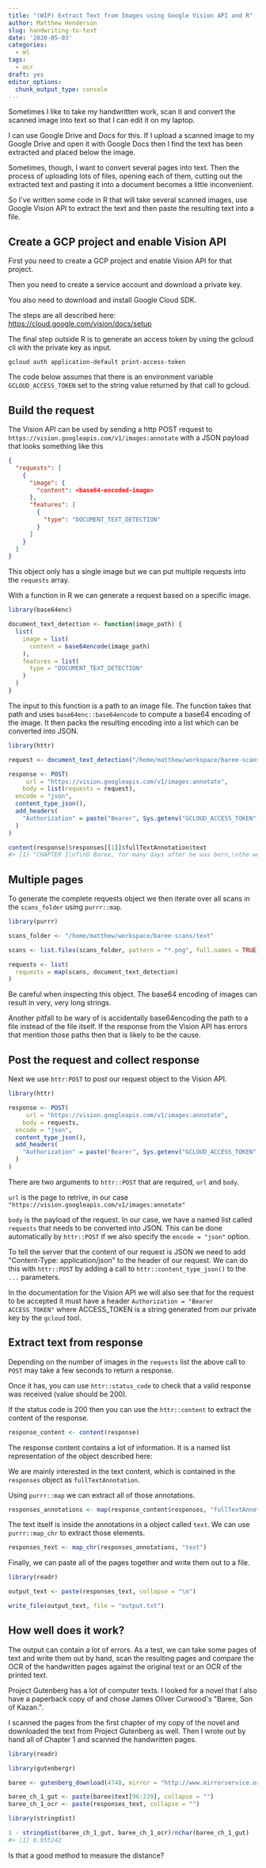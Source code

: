 ```yaml
---
title: "(WIP) Extract Text from Images using Google Vision API and R"
author: Matthew Henderson
slug: handwriting-to-text
date: '2020-05-03'
categories:
  - ml
tags:
  - ocr
draft: yes
editor_options: 
  chunk_output_type: console
---
```




Sometimes I like to take my
handwritten work,
scan it
and convert the scanned image
into text so that I can edit it on my laptop.

I can use Google Drive and Docs for this. If I upload
a scanned image to my Google Drive and open it with
Google Docs then I find the text has been extracted
and placed below the image.

Sometimes, though, I want to convert several pages into
text. Then the process of uploading lots of files,
opening each of them, cutting out the extracted
text and pasting it into a document becomes a little
inconvenient.

So I've written some code in R that will take several
scanned images, use Google Vision API to extract
the text and then paste the resulting text into a file.

## Create a GCP project and enable Vision API

First you need to create a GCP project and enable
Vision API for that project.

Then you need to create a service account
and download a private key.

You also need to download
and install Google Cloud SDK.

The steps are all described here:
https://cloud.google.com/vision/docs/setup

The final step outside R
is to generate an access token
by using the gcloud cli
with the private key
as input.

```
gcloud auth application-default print-access-token
```

The code below assumes
that there is an environment
variable
`GCLOUD_ACCESS_TOKEN`
set to the string value
returned by that call to gcloud.

## Build the request

The Vision API
can be used
by sending a http POST
request to
`https://vision.googleapis.com/v1/images:annotate`
with a JSON
payload
that looks something
like this

```json
{
  "requests": [
    {
      "image": {
        "content": <base64-encoded-image>
      },
      "features": [
        {
          "type": "DOCUMENT_TEXT_DETECTION"
        }
      ]
    }
  ]
}
```

This object
only has a single image
but we can
put multiple requests
into the `requests` array.

With a function
in R we can generate
a request based
on a specific image.


```r
library(base64enc)

document_text_detection <- function(image_path) {
  list(
    image = list(
      content = base64encode(image_path)
    ),
    features = list(
      type = "DOCUMENT_TEXT_DETECTION"
    )
  )
}
```

The input to this
function is a path
to an image file.
The function takes
that path
and uses `base64enc::base64encode`
to compute a base64 encoding
of the image.
It then packs
the resulting encoding
into a list
which can be converted
into JSON.


```r
library(httr)

request <- document_text_detection("/home/matthew/workspace/baree-scans/text/baree-1.png")

response <- POST(
     url = "https://vision.googleapis.com/v1/images:annotate",
    body = list(requests = request),
  encode = "json",
  content_type_json(),
  add_headers(
    "Authorization" = paste("Bearer", Sys.getenv("GCLOUD_ACCESS_TOKEN"))
  )
)
```



```r
content(response)$responses[[1]]$fullTextAnnotation$text
#> [1] "CHAPTER I\nT\nO Baree, for many days after he was born,\nthe world was a vast gloomy cavern.\nDuring these first days of his life his home\nwas in the heart of a great windfall where Gray Wolf,\nhis blind mother, had found a safe nest for his baby-\nhood, and to which Kazan, her mate, came only now\nand then, his eyes gleaming like strange balls of green-\nish fire in the darkness. It was Kazan's eyes that gave\nto Baree his first impression of something existing\naway from his mother's side, and they brought to him\nalso his discovery of vision. He could feel, he could\nsmell, he could hear—but in that black pit under the\nfallen timber he had never seen until the eyes came.\nAt first they frightened him; then they puzzled him,\nand his fear changed to an immense curiosity. He\nwould be looking straight at them, when all at once\nthey would disappear. This was when Kazan turned\nhis head. And then they would flash back at him again\nout of the darkness with such startling suddenness\nthat Baree would involuntarily shrink closer to his\n7\n"
```

## Multiple pages

To generate the
complete requests object
we then iterate over
all scans in the `scans_folder`
using `purrr::map`.


```r
library(purrr)

scans_folder <- "/home/matthew/workspace/baree-scans/text"

scans <- list.files(scans_folder, pattern = "*.png", full.names = TRUE)

requests <- list(
  requests = map(scans, document_text_detection)
)
```

Be careful when inspecting
this object.
The base64 encoding
of images can result
in very, very long
strings.

Another pitfall
to be wary of
is accidentally
base64encoding the path to a file
instead of the file itself.
If the response from the
Vision API has
errors that mention
those paths then that is likely to be the cause.

## Post the request and collect response

Next we use `httr:POST`
to post our request object
to the Vision API.


```r
library(httr)

response <- POST(
     url = "https://vision.googleapis.com/v1/images:annotate",
    body = requests,
  encode = "json",
  content_type_json(),
  add_headers(
    "Authorization" = paste("Bearer", Sys.getenv("GCLOUD_ACCESS_TOKEN"))
  )
)
```

There are two arguments
to `httr::POST`
that are required,
`url`
and `body`.

`url` is the page
to retrive,
in our case
`"https://vision.googleapis.com/v1/images:annotate"`

`body` is the
payload of the request.
In our case,
we have a named list
called `requests`
that needs to be
converted into JSON.
This can be done
automatically by `httr::POST`
if we also
specify the `encode = "json"` option.

To tell the server
that the content of our
request is JSON
we need to add
"Content-Type: application/json"
to the header
of our request.
We can do this
with `httr::POST`
by adding a call
to `httr::content_type_json()`
to the `...` parameters.

In the documentation
for the Vision API
we will also see
that for the request
to be accepted
it must have
a header
`Authorization = "Bearer ACCESS_TOKEN"`
where ACCESS_TOKEN
is a string
generated from our private key
by the `gcloud` tool.

## Extract text from response

Depending on the
number of images
in the `requests` list
the above call to `POST`
may take a few seconds
to return a response.

Once it has,
you can use `httr::status_code`
to check that
a valid response
was received
(value should be 200).

If the status code
is 200 then you
can use the `httr::content`
to extract the content
of the response.


```r
response_content <- content(response)
```

The response content
contains a lot
of information.
It is a named list
representation of
the object described here:

We are mainly interested
in the text content,
which is contained
in the `responses` object
as `fullTextAnnotation`.

Using `purrr::map` we
can extract all of those
annotations.


```r
responses_annotations <- map(response_content$responses, "fullTextAnnotation")
```

The text itself
is inside the annotations
in a object called `text`.
We can use `purrr::map_chr`
to extract those elements.


```r
responses_text <- map_chr(responses_annotations, "text")
```

Finally,
we can paste all of the pages together
and write them out to a file.


```r
library(readr)

output_text <- paste(responses_text, collapse = "\n")

write_file(output_text, file = "output.txt")
```

## How well does it work?

The output can contain
a lot of errors.
As a test,
we can take
some pages of text
and write them
out by hand,
scan the resulting
pages
and compare the
OCR of the handwritten
pages against the
original text
or an OCR
of the printed text.

Project Gutenberg
has a lot of computer texts.
I looked for a novel
that I also have a paperback copy
of and chose
James Oliver Curwood's
"Baree, Son of Kazan.".

I scanned the pages
from the first chapter
of my copy of the novel
and downloaded the text
from Project Gutenberg as well.
Then I wrote out by
hand all of Chapter 1
and scanned the handwritten
pages.


```r
library(readr)

library(gutenbergr)

baree <- gutenberg_download(4748, mirror = "http://www.mirrorservice.org/sites/ftp.ibiblio.org/pub/docs/books/gutenberg/")

baree_ch_1_gut <- paste(baree$text[96:239], collapse = "")
baree_ch_1_ocr <- paste(responses_text, collapse = "")
```


```r
library(stringdist)

1 - stringdist(baree_ch_1_gut, baree_ch_1_ocr)/nchar(baree_ch_1_gut)
#> [1] 0.955242
```

Is that a good method to measure the distance?
